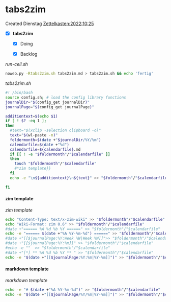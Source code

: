 # tabs2zim
Created Dienstag [Zettelkasten:2022:10:25]()

- [X] **tabs2zim**
	- [X] Doing
	- [X] Backlog


*run-cell.sh*
```bash
noweb.py -Rtabs2zim.sh tabs2zim.md > tabs2zim.sh && echo 'fertig'
```


*tabs2zim.sh*
```bash
#! /bin/bash
source config.sh; # load the config library functions
journalDir="$(config_get journalDir)"
journalPage="$(config_get journalPage)"

additiontext=$(echo $1)
if [ ! $? -eq 1 ]; 
then
  #text="$(xclip -selection clipboard -o)"
  text="$(wl-paste -n)"
  foldermonth=$(date +"$journalDir/%Y/%m")
  calendarfile=$(date +"%d")
  calendarfile=${calendarfile}.md
  if [[ ! -e "$foldermonth"/"$calendarfile" ]] 
  then
	touch "$foldermonth"/"$calendarfile"
	#*zim template}}
  fi
  echo -e "\n${additiontext}\n${text}" >> "$foldermonth"/"$calendarfile"

fi
```


#### zim template

*zim template*
```bash
echo "Content-Type: text/x-zim-wiki" >> "$foldermonth"/"$calendarfile"
echo "Wiki-Format: zim 0.6" >> "$foldermonth"/"$calendarfile"
#date +"====== %A %d %b %Y ======" >> "$foldermonth"/"$calendarfile"
echo -e "====== $(date +"%A %Y-%m-%d") ======" >> "$foldermonth"/"$calendarfile"
#date +"[[$journalPage:%Y:Week %W|Week %W]]">> "$foldermonth"/"$calendarfile"
#date +"[[$journalPage:%Y:%m]]" >> "$foldermonth"/"$calendarfile"
#echo -e ""  >> "$foldermonth"/"$calendarfile"
#date +"[*] ** %A %d %b %Y ** " >> "$foldermonth"/"$calendarfile"
echo -e "$(date +"[[$journalPage:%Y:%m|%Y-%m]]")" >> "$foldermonth"/"$calendarfile"
```


#### markdown template

*markdown template*
```bash
echo -e "# $(date +"%A %Y-%m-%d")" >> "$foldermonth"/"$calendarfile"
echo -e "$(date +"[[$journalPage/%Y/%m|%Y-%m]]")" >> "$foldermonth"/"$calendarfile"
```